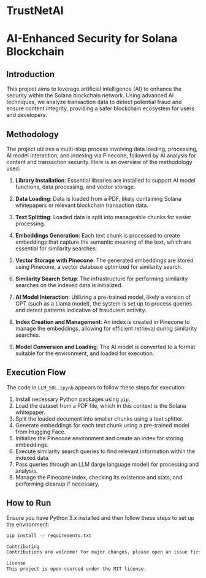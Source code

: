# TrustNetAI

# AI-Enhanced Security for Solana Blockchain

## Introduction

This project aims to leverage artificial intelligence (AI) to enhance the security within the Solana blockchain network. Using advanced AI techniques, we analyze transaction data to detect potential fraud and ensure content integrity, providing a safer blockchain ecosystem for users and developers.

## Methodology

The project utilizes a multi-step process involving data loading, processing, AI model interaction, and indexing via Pinecone, followed by AI analysis for content and transaction security. Here is an overview of the methodology used:

1. **Library Installation**: Essential libraries are installed to support AI model functions, data processing, and vector storage.

2. **Data Loading**: Data is loaded from a PDF, likely containing Solana whitepapers or relevant blockchain transaction data.

3. **Text Splitting**: Loaded data is split into manageable chunks for easier processing.

4. **Embeddings Generation**: Each text chunk is processed to create embeddings that capture the semantic meaning of the text, which are essential for similarity searches.

5. **Vector Storage with Pinecone**: The generated embeddings are stored using Pinecone, a vector database optimized for similarity search.

6. **Similarity Search Setup**: The infrastructure for performing similarity searches on the indexed data is initialized.

7. **AI Model Interaction**: Utilizing a pre-trained model, likely a version of GPT (such as a Llama model), the system is set up to process queries and detect patterns indicative of fraudulent activity.

8. **Index Creation and Management**: An index is created in Pinecone to manage the embeddings, allowing for efficient retrieval during similarity searches.

9. **Model Conversion and Loading**: The AI model is converted to a format suitable for the environment, and loaded for execution.

## Execution Flow

The code in `LLM_SOL.ipynb` appears to follow these steps for execution:

1. Install necessary Python packages using `pip`.
2. Load the dataset from a PDF file, which in this context is the Solana whitepaper.
3. Split the loaded document into smaller chunks using a text splitter.
4. Generate embeddings for each text chunk using a pre-trained model from Hugging Face.
5. Initialize the Pinecone environment and create an index for storing embeddings.
6. Execute similarity search queries to find relevant information within the indexed data.
7. Pass queries through an LLM (large language model) for processing and analysis.
8. Manage the Pinecone index, checking its existence and stats, and performing cleanup if necessary.

## How to Run

Ensure you have Python 3.x installed and then follow these steps to set up the environment:

```bash
pip install -r requirements.txt

Contributing
Contributions are welcome! For major changes, please open an issue first to discuss what you would like to change. Please ensure to update tests as appropriate.

License
This project is open-sourced under the MIT license.


